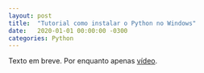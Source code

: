 ```yaml
---
layout: post
title:  "Tutorial como instalar o Python no Windows"
date:   2020-01-01 00:00:00 -0300
categories: Python
---
```

Texto em breve. Por enquanto apenas [vídeo](https://www.youtube.com/watch?v=ZdTfjufkZ5c).

